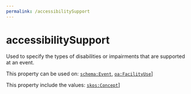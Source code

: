```yaml
---
permalink: /accessibilitySupport
---
```


# accessibilitySupport
Used to specify the types of disabilities or impairments that are supported at an event.

This property can be used on: [`schema:Event`](https://schema.org/Event), [`oa:FacilityUse`](https://openactive.io/FacilityUse)]

This property include the values: [`skos:Concept`](http://www.w3.org/2004/02/skos/core#Concept)]
